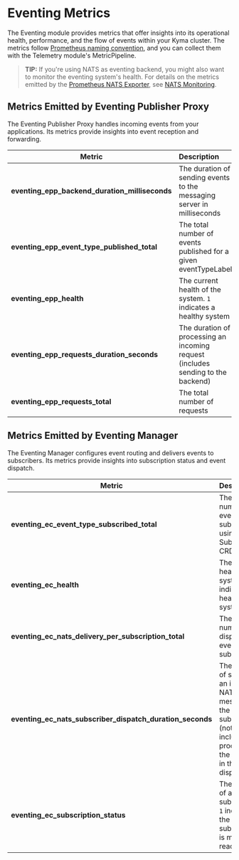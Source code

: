 # Eventing Metrics

The Eventing module provides metrics that offer insights into its operational health, performance, and the flow of events within your Kyma cluster. The metrics follow [Prometheus naming convention](https://prometheus.io/docs/practices/naming/), and you can collect them with the Telemetry module's MetricPipeline.

> **TIP:** If you're using NATS as eventing backend, you might also want to monitor the eventing system's health. For details on the metrics emitted by the [Prometheus NATS Exporter](https://github.com/nats-io/prometheus-nats-exporter), see [NATS Monitoring](https://docs.nats.io/running-a-nats-service/configuration/monitoring#jetstream-information).

## Metrics Emitted by Eventing Publisher Proxy

The Eventing Publisher Proxy handles incoming events from your applications. Its metrics provide insights into event reception and forwarding.

| Metric                                         | Description                                                                      |
| ---------------------------------------------- | :------------------------------------------------------------------------------- |
| **eventing_epp_backend_duration_milliseconds** | The duration of sending events to the messaging server in milliseconds           |
| **eventing_epp_event_type_published_total**    | The total number of events published for a given eventTypeLabel                  |
| **eventing_epp_health**                        | The current health of the system. `1` indicates a healthy system                 |
| **eventing_epp_requests_duration_seconds**     | The duration of processing an incoming request (includes sending to the backend) |
| **eventing_epp_requests_total**                | The total number of requests                                                     |

## Metrics Emitted by Eventing Manager

The Eventing Manager configures event routing and delivers events to subscribers. Its metrics provide insights into subscription status and event dispatch.

| Metric                                                    | Description                                                                                                                 |
| --------------------------------------------------------- | :-------------------------------------------------------------------------------------------------------------------------- |
| **eventing_ec_event_type_subscribed_total**               | The total number of eventTypes subscribed using the Subscription CRD                                                        |
| **eventing_ec_health**                                    | The current health of the system. `1` indicates a healthy system                                                            |
| **eventing_ec_nats_delivery_per_subscription_total**      | The total number of dispatched events per subscription                                                                      |
| **eventing_ec_nats_subscriber_dispatch_duration_seconds** | The duration of sending an incoming NATS message to the subscriber (not including processing the message in the dispatcher) |
| **eventing_ec_subscription_status**                       | The status of a subscription. `1` indicates the subscription is marked as ready                                             |
